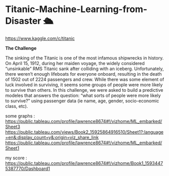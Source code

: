 # Titanic-Machine-Learning-from-Disaster 🛳️ 
https://www.kaggle.com/c/titanic

**The Challenge**

The sinking of the Titanic is one of the most infamous shipwrecks in history.
On April 15, 1912, during her maiden voyage, the widely considered “unsinkable” RMS Titanic sank after colliding with an iceberg. Unfortunately, there weren’t enough lifeboats for everyone onboard, resulting in the death of 1502 out of 2224 passengers and crew.
While there was some element of luck involved in surviving, it seems some groups of people were more likely to survive than others.
In this challenge, we were asked to build a predictive modeles that answers the question: “what sorts of people were more likely to survive?” using passenger data (ie name, age, gender, socio-economic class, etc).

some graphs :
https://public.tableau.com/profile/lawrence8674#!/vizhome/ML_embarked/Sheet3
https://public.tableau.com/views/Book2_15925864916510/Sheet1?:language=en&:display_count=y&:origin=viz_share_link
https://public.tableau.com/profile/lawrence8674#!/vizhome/ML_embarked/Sheet1

my score :
https://public.tableau.com/profile/lawrence8674#!/vizhome/Book1_15934475387770/Dashboard1
